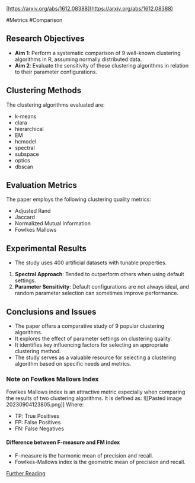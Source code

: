 [https://arxiv.org/abs/1612.08388](https://arxiv.org/abs/1612.08388)

#Metrics #Comparison
## Research Objectives
- **Aim 1**: Perform a systematic comparison of 9 well-known clustering algorithms in R, assuming normally distributed data.
- **Aim 2**: Evaluate the sensitivity of these clustering algorithms in relation to their parameter configurations.

## Clustering Methods
The clustering algorithms evaluated are:
- k-means
- clara
- hierarchical
- EM
- hcmodel
- spectral
- subspace
- optics
- dbscan

## Evaluation Metrics
The paper employs the following clustering quality metrics:
- Adjusted Rand
- Jaccard
- Normalized Mutual Information
- Fowlkes Mallows

## Experimental Results
- The study uses 400 artificial datasets with tunable properties.
1. **Spectral Approach**: Tended to outperform others when using default settings.
2. **Parameter Sensitivity**: Default configurations are not always ideal, and random parameter selection can sometimes improve performance.

## Conclusions and Issues
- The paper offers a comparative study of 9 popular clustering algorithms.
- It explores the effect of parameter settings on clustering quality.
- It identifies key influencing factors for selecting an appropriate clustering method.
- The study serves as a valuable resource for selecting a clustering algorithm based on specific needs and metrics.

### Note on Fowlkes Mallows Index
Fowlkes Mallows index is an attractive metric especially when comparing the results of two clustering algorithms. It is defined as:
![[Pasted image 20230904123805.png]]
Where:
- TP: True Positives
- FP: False Positives
- FN: False Negatives

#### Difference between F-measure and FM index
- F-measure is the harmonic mean of precision and recall.
- Fowlkes-Mallows index is the geometric mean of precision and recall.

[Further Reading](https://datascience.stackexchange.com/questions/36817/why-is-the-f-measure-preferred-for-classification-tasks)

